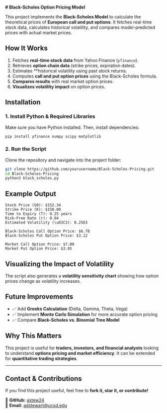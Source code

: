 **# Black-Scholes Option Pricing Model**  

This project implements the **Black-Scholes Model** to calculate the theoretical prices of **European call and put options**. It fetches real-time stock data, calculates historical volatility, and compares model-predicted prices with actual market prices.

## **How It Works**  
1. Fetches **real-time stock data** from Yahoo Finance (`yfinance`).  
2. Retrieves **option chain data** (strike prices, expiration dates).  
3. Estimates **historical volatility using past stock returns.  
4. Computes **call and put option prices** using the Black-Scholes formula.  
5. **Compares results** with real market option prices.  
6. **Visualizes volatility impact** on option prices.  

## **Installation**  
### **1. Install Python & Required Libraries**  
Make sure you have Python installed. Then, install dependencies:  
```sh
pip install yfinance numpy scipy matplotlib
```

### **2. Run the Script**  
Clone the repository and navigate into the project folder:  
```sh
git clone https://github.com/yourusername/Black-Scholes-Pricing.git
cd Black-Scholes-Pricing
python3 black_scholes.py
```

## **Example Output**  
```
Stock Price (S0): $152.34
Strike Price (K): $150.00
Time to Expiry (T): 0.25 years
Risk-Free Rate (r): 0.04
Estimated Volatility (\u03C3): 0.2563

Black-Scholes Call Option Price: $6.78
Black-Scholes Put Option Price: $3.12

Market Call Option Price: $7.00
Market Put Option Price: $3.05
```

## **Visualizing the Impact of Volatility**  
The script also generates a **volatility sensitivity chart** showing how option prices change as volatility increases.


## **Future Improvements**  
- ✅ Add **Greeks Calculation** (Delta, Gamma, Theta, Vega)  
- ✅ Implement **Monte Carlo Simulation** for more accurate option pricing  
- ✅ Compare **Black-Scholes vs. Binomial Tree Model**  

## **Why This Matters**  
This project is useful for **traders, investors, and financial analysts** looking to understand **options pricing and market efficiency**. It can be extended for **quantitative trading strategies**.

---

## **Contact & Contributions**  
If you find this project useful, feel free to **fork it, star it, or contribute!**  

🔗 **GitHub:** [astew24](https://github.com/astew24)  
📧 **Email:** adstewart@ucsd.edu 


